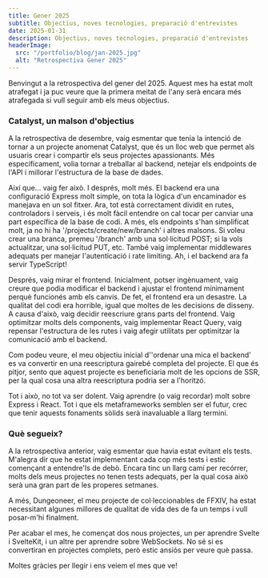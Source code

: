 ```yaml
---
title: Gener 2025
subtitle: Objectius, noves tecnologies, preparació d'entrevistes
date: 2025-01-31
description: Objectius, noves tecnologies, preparació d'entrevistes
headerImage:
  src: "/portfolio/blog/jan-2025.jpg"
  alt: "Retrospectiva Gener 2025"
---
```


Benvingut a la retrospectiva del gener del 2025. Aquest mes ha estat molt atrafegat i ja puc veure que la primera meitat de l'any serà encara més atrafegada si vull seguir amb els meus objectius.

### Catalyst, un malson d'objectius

A la retrospectiva de desembre, vaig esmentar que tenia la intenció de tornar a un projecte anomenat Catalyst, que és un lloc web que permet als usuaris crear i compartir els seus projectes apassionants. Més específicament, volia tornar a treballar al backend, netejar els endpoints de l'API i millorar l'estructura de la base de dades.

Així que... vaig fer això. I després, molt més. El backend era una configuració Express molt simple, on tota la lògica d'un encaminador es manejava en un sol fitxer. Ara, tot està correctament dividit en rutes, controladors i serveis, i és molt fàcil entendre on cal tocar per canviar una part específica de la base de codi. A més, els endpoints s'han simplificat molt, ja no hi ha '/projects/create/new/branch' i altres malsons. Si voleu crear una branca, premeu '/branch' amb una sol·licitud POST; si la vols actualitzar, una sol·licitud PUT, etc. També vaig implementar middlewares adequats per manejar l'autenticació i rate limiting. Ah, i el backend ara fa servir TypeScript!

Després, vaig mirar el frontend. Inicialment, potser ingènuament, vaig creure que podia modificar el backend i ajustar el frontend mínimament perquè funcionés amb els canvis. De fet, el frontend era un desastre. La qualitat del codi era horrible, igual que moltes de les decisions de disseny. A causa d'això, vaig decidir reescriure grans parts del frontend. Vaig optimitzar molts dels components, vaig implementar React Query, vaig repensar l'estructura de les rutes i vaig afegir utilitats per optimitzar la comunicació amb el backend.

Com podeu veure, el meu objectiu inicial d''ordenar una mica el backend' es va convertir en una reescriptura gairebé completa del projecte. El que és pitjor, sento que aquest projecte es beneficiaria molt de les opcions de SSR, per la qual cosa una altra reescriptura podria ser a l'horitzó.

Tot i això, no tot va ser dolent. Vaig aprendre (o vaig recordar) molt sobre Express i React. Tot i que els metaframeworks semblen ser el futur, crec que tenir aquests fonaments sòlids serà inavaluable a llarg termini.

### Què segueix?

A la retrospectiva anterior, vaig esmentar que havia estat evitant els tests. M'alegra dir que he estat implementant cada cop més tests i estic començant a entendre'ls de debò. Encara tinc un llarg camí per recórrer, molts dels meus projectes no tenen tests adequats, per la qual cosa això serà una gran part de les properes setmanes.

A més, Dungeoneer, el meu projecte de col·leccionables de FFXIV, ha estat necessitant algunes millores de qualitat de vida des de fa un temps i vull posar-m'hi finalment.

Per acabar el mes, he començat dos nous projectes, un per aprendre Svelte i SvelteKit, i un altre per aprendre sobre WebSockets. No sé si es convertiran en projectes complets, però estic ansiós per veure què passa.

Moltes gràcies per llegir i ens veiem el mes que ve!
